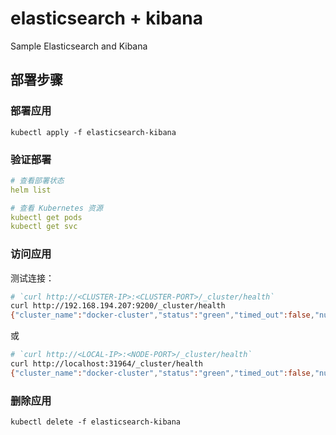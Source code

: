 # elasticsearch + kibana
Sample Elasticsearch and Kibana

## 部署步骤
### 部署应用
`kubectl apply -f elasticsearch-kibana`
### 验证部署

``` yaml
# 查看部署状态
helm list

# 查看 Kubernetes 资源
kubectl get pods
kubectl get svc
```


### 访问应用

测试连接：

``` bash
# `curl http://<CLUSTER-IP>:<CLUSTER-PORT>/_cluster/health`
curl http://192.168.194.207:9200/_cluster/health
{"cluster_name":"docker-cluster","status":"green","timed_out":false,"number_of_nodes":1,"number_of_data_nodes":1,"active_primary_shards":29,"active_shards":29,"relocating_shards":0,"initializing_shards":0,"unassigned_shards":0,"unassigned_primary_shards":0,"delayed_unassigned_shards":0,"number_of_pending_tasks":0,"number_of_in_flight_fetch":0,"task_max_waiting_in_queue_millis":0,"active_shards_percent_as_number":100.0}%
```

或

``` bash 
# `curl http://<LOCAL-IP>:<NODE-PORT>/_cluster/health`
curl http://localhost:31964/_cluster/health
{"cluster_name":"docker-cluster","status":"green","timed_out":false,"number_of_nodes":1,"number_of_data_nodes":1,"active_primary_shards":29,"active_shards":29,"relocating_shards":0,"initializing_shards":0,"unassigned_shards":0,"unassigned_primary_shards":0,"delayed_unassigned_shards":0,"number_of_pending_tasks":0,"number_of_in_flight_fetch":0,"task_max_waiting_in_queue_millis":0,"active_shards_percent_as_number":100.0}%
```

### 删除应用

`kubectl delete -f elasticsearch-kibana`